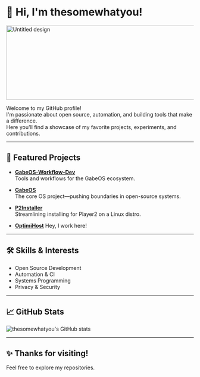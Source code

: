 
# 👋 Hi, I'm thesomewhatyou!
<img width="600" height="200" alt="Untitled design" src="https://github.com/user-attachments/assets/e8dd0964-c780-4bd0-b39b-861c95bba4f3"/>


Welcome to my GitHub profile!  
I'm passionate about open source, automation, and building tools that make a difference.  
Here you'll find a showcase of my favorite projects, experiments, and contributions.

---

## 🚀 Featured Projects

- **[GabeOS-Workflow-Dev](https://github.com/GabeOS-Arch/GabeOS-Workflow-Dev)**  
  Tools and workflows for the GabeOS ecosystem.

- **[GabeOS](https://github.com/GabeOS-Arch/GabeOS)**  
  The core OS project—pushing boundaries in open-source systems.

- **[P2Installer](https://github.com/OptimiHost/P2Installer)**  
  Streamlining installing for Player2 on a Linux distro.

- **[OptimiHost](https://github.com/OptimiHost/OptimiHost)**
  Hey, I work here!  

---

## 🛠️ Skills & Interests

- Open Source Development
- Automation & CI
- Systems Programming
- Privacy & Security

---

## 📈 GitHub Stats

![thesomewhatyou's GitHub stats](https://github-readme-stats.vercel.app/api?username=thesomewhatyou&show_icons=true&theme=radical)

---

## ✨ Thanks for visiting!

Feel free to explore my repositories. 
